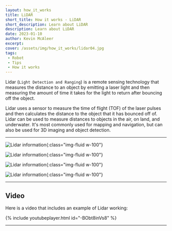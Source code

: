 ```yaml
---
layout: how_it_works
title: LiDAR
short_title: How it works - LiDAR
short_description: Learn about LiDAR
description: Learn about LiDAR
date: 2023-01-10
author: Kevin McAleer
excerpt:
cover: /assets/img/how_it_works/lidar04.jpg
tags:
 - Robot
 - Tips
 - How it works
---
```


Lidar (`Light Detection and Ranging`) is a remote sensing technology that measures the distance to an object by emitting a laser light and then measuring the amount of time it takes for the light to return after bouncing off the object.

Lidar uses a sensor to measure the time of flight (TOF) of the laser pulses and then calculates the distance to the object that it has bounced off of. Lidar can be used to measure distances to objects in the air, on land, and underwater. It's most commonly used for mapping and navigation, but can also be used for 3D imaging and object detection.

---

![Lidar information](/assets/img/how_it_works/lidar01.jpg){:class="img-fluid w-100"}

![Lidar information](/assets/img/how_it_works/lidar02.jpg){:class="img-fluid w-100"}

![Lidar information](/assets/img/how_it_works/lidar03.jpg){:class="img-fluid w-100"}

![Lidar information](/assets/img/how_it_works/lidar04.jpg){:class="img-fluid w-100"}

---

## Video

Here is a video that includes an example of Lidar working:

{% include youtubeplayer.html id="-BObt8inVs8" %}

---

